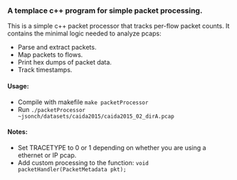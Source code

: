 ### A templace c++ program for simple packet processing. ###

This is a simple c++ packet processor that tracks per-flow packet counts. It contains the minimal logic needed to analyze pcaps:

- Parse and extract packets.
- Map packets to flows. 
- Print hex dumps of packet data. 
- Track timestamps. 


#### Usage: ####

- Compile with makefile ```make packetProcessor```
- Run ```./packetProcessor ~jsonch/datasets/caida2015/caida2015_02_dirA.pcap```

#### Notes: ####

- Set TRACETYPE to 0 or 1 depending on whether you are using a ethernet or IP pcap. 
- Add custom processing to the function: ```void packetHandler(PacketMetadata pkt);```
